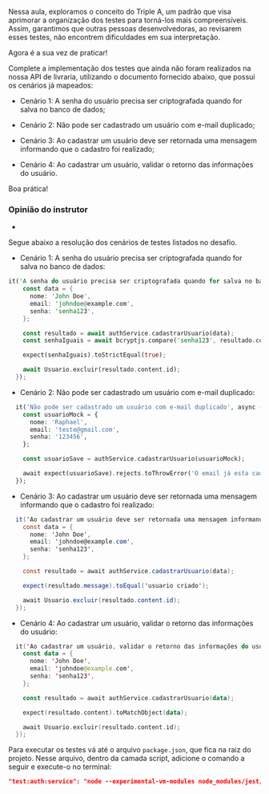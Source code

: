 Nessa aula, exploramos o conceito do Triple A, um padrão que visa aprimorar a organização dos testes para torná-los mais compreensíveis. Assim, garantimos que outras pessoas desenvolvedoras, ao revisarem esses testes, não encontrem dificuldades em sua interpretação.

Agora é a sua vez de praticar!

Complete a implementação dos testes que ainda não foram realizados na nossa API de livraria, utilizando o documento fornecido abaixo, que possui os cenários já mapeados:

- Cenário 1: A senha do usuário precisa ser criptografada quando for salva no banco de dados;
    
- Cenário 2: Não pode ser cadastrado um usuário com e-mail duplicado;
    
- Cenário 3: Ao cadastrar um usuário deve ser retornada uma mensagem informando que o cadastro foi realizado;
    
- Cenário 4: Ao cadastrar um usuário, validar o retorno das informações do usuário.
    

Boa prática!

### Opinião do instrutor

- [](https://cursos.alura.com.br/suggestions/new/node-js-implementando-testes-api-rest/139488/opinion)

Segue abaixo a resolução dos cenários de testes listados no desafio.

- Cenário 1: A senha do usuário precisa ser criptografada quando for salva no banco de dados:

```rust
it('A senha do usuário precisa ser criptografada quando for salva no banco de dados', async () => {
    const data = {
      nome: 'John Doe',
      email: 'johndoe@example.com',
      senha: 'senha123',
    };

    const resultado = await authService.cadastrarUsuario(data);
    const senhaIguais = await bcryptjs.compare('senha123', resultado.content.senha);

    expect(senhaIguais).toStrictEqual(true);

    await Usuario.excluir(resultado.content.id);
  });
```

- Cenário 2: Não pode ser cadastrado um usuário com e-mail duplicado:

```php
  it('Não pode ser cadastrado um usuário com e-mail duplicado', async () => {
    const usuarioMock = {
      nome: 'Raphael',
      email: 'teste@gmail.com',
      senha: '123456',
    };

    const usuarioSave = authService.cadastrarUsuario(usuarioMock);

    await expect(usuarioSave).rejects.toThrowError('O email já esta cadastrado!');
  });
```

- Cenário 3: Ao cadastrar um usuário deve ser retornada uma mensagem informando que o cadastro foi realizado:

```csharp
  it('Ao cadastrar um usuário deve ser retornada uma mensagem informando que o usuário foi cadastrado', async () => {
    const data = {
      nome: 'John Doe',
      email: 'johndoe@example.com',
      senha: 'senha123',
    };

    const resultado = await authService.cadastrarUsuario(data);

    expect(resultado.message).toEqual('usuario criado');

    await Usuario.excluir(resultado.content.id);
  });
```

- Cenário 4: Ao cadastrar um usuário, validar o retorno das informações do usuário:

```kotlin
  it('Ao cadastrar um usuário, validar o retorno das informações do usuário', async () => {
    const data = {
      nome: 'John Doe',
      email: 'johndoe@example.com',
      senha: 'senha123',
    };

    const resultado = await authService.cadastrarUsuario(data);

    expect(resultado.content).toMatchObject(data);

    await Usuario.excluir(resultado.content.id);
  });
```

Para executar os testes vá até o arquivo `package.json`, que fica na raiz do projeto. Nesse arquivo, dentro da camada script, adicione o comando a seguir e execute-o no terminal:

```json
"test:auth:service": "node --experimental-vm-modules node_modules/jest/bin/jest.js --testPathPattern=src/test/services/authService.test.js",
```